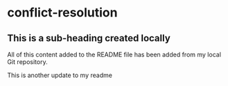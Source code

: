 # conflict-resolution

## This is a sub-heading created locally

All of this content added to the README file has been added from my local Git repository.

This is another update to my readme
